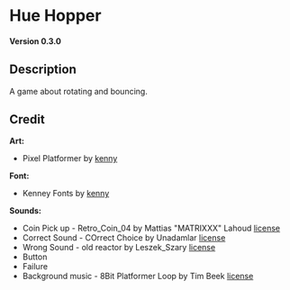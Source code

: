 # Hue Hopper
#### Version 0.3.0

## Description
A game about rotating and bouncing. 

## Credit
**Art:**
- Pixel Platformer by [kenny](https://kenney.itch.io/)

**Font:**
- Kenney Fonts by [kenny](https://kenney.itch.io/)

**Sounds:**
- Coin Pick up - Retro_Coin_04 by Mattias "MATRIXXX" Lahoud [license](https://creativecommons.org/licenses/by/3.0/)
- Correct Sound - COrrect Choice by Unadamlar [license](https://creativecommons.org/publicdomain/zero/1.0/)
- Wrong Sound - old reactor by Leszek_Szary [license](https://creativecommons.org/publicdomain/zero/1.0/)
- Button
- Failure
- Background music - 8Bit Platformer Loop by Tim Beek [license](https://creativecommons.org/licenses/by/4.0/)
